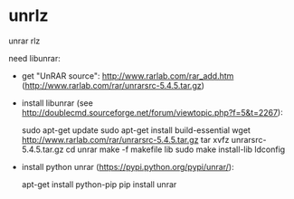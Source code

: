 # unrlz
unrar rlz

need libunrar:

- get "UnRAR source": http://www.rarlab.com/rar_add.htm (http://www.rarlab.com/rar/unrarsrc-5.4.5.tar.gz)
- install libunrar (see http://doublecmd.sourceforge.net/forum/viewtopic.php?f=5&t=2267):

    sudo apt-get update
    sudo apt-get install build-essential
    wget http://www.rarlab.com/rar/unrarsrc-5.4.5.tar.gz
    tar xvfz unrarsrc-5.4.5.tar.gz
    cd unrar
    make -f makefile lib
    sudo make install-lib
    ldconfig

- install python unrar (https://pypi.python.org/pypi/unrar/):

    apt-get install python-pip
    pip install unrar
